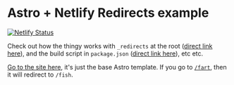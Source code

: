 # Astro + Netlify Redirects example

[![Netlify Status](https://api.netlify.com/api/v1/badges/486423c3-99b1-48a8-bf53-75d363eac6a1/deploy-status)](https://app.netlify.com/sites/astro-redirects-example/deploys)

Check out how the thingy works with `_redirects` at the root ([direct link here](https://github.com/cassidoo/astro-redirects-example/blob/main/_redirects)), and the build script in `package.json` ([direct link here](https://github.com/cassidoo/astro-redirects-example/blob/main/package.json#L9)), etc etc.

[Go to the site here](https://astro-redirects-example.netlify.app/), it's just the base Astro template. If you go to [`/fart`](https://astro-redirects-example.netlify.app/fart/), then it will redirect to `/fish`.
